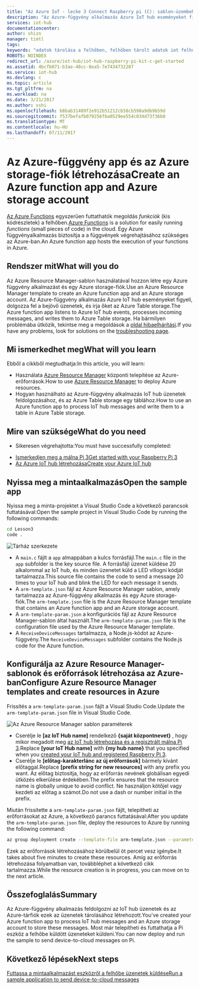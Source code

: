```yaml
---
title: "Az Azure IoT - lecke 3 Connect Raspberry pi (C): sablon-üzembehelyezés |} Microsoft Docs"
description: "Az Azure-függvény alkalmazás Azure IoT hub eseményeket figyeli, dolgozza fel a bejövő üzenetek, és írja őket az Azure Table storage."
services: iot-hub
documentationcenter: 
author: shizn
manager: timtl
tags: 
keywords: "adatok tárolása a felhőben, felhőben tárolt adatok iot felhőalapú szolgáltatás"
ROBOTS: NOINDEX
redirect_url: /azure/iot-hub/iot-hub-raspberry-pi-kit-c-get-started
ms.assetid: 4bcfb071-b3ae-48cc-8ea5-7e7434732287
ms.service: iot-hub
ms.devlang: c
ms.topic: article
ms.tgt_pltfrm: na
ms.workload: na
ms.date: 3/21/2017
ms.author: xshi
ms.openlocfilehash: b8bab31489f2e912b51212cb58cb598a9db9b59d
ms.sourcegitcommit: f537befafb079256fba0529ee554c034d73f36b0
ms.translationtype: MT
ms.contentlocale: hu-HU
ms.lasthandoff: 07/11/2017
---
```

# <a name="create-an-azure-function-app-and-azure-storage-account"></a><span data-ttu-id="38a4d-104">Az Azure-függvény app és az Azure storage-fiók létrehozása</span><span class="sxs-lookup"><span data-stu-id="38a4d-104">Create an Azure function app and Azure storage account</span></span>
<span data-ttu-id="38a4d-105">[Az Azure Functions](../../articles/azure-functions/functions-overview.md) egyszerűen futtathatók megoldás *funkciók* (kis kódrészletek) a felhőben.</span><span class="sxs-lookup"><span data-stu-id="38a4d-105">[Azure Functions](../../articles/azure-functions/functions-overview.md) is a solution for easily running *functions* (small pieces of code) in the cloud.</span></span> <span data-ttu-id="38a4d-106">Egy Azure függvényalkalmazás biztosítja a a függvények végrehajtásához szükséges az Azure-ban.</span><span class="sxs-lookup"><span data-stu-id="38a4d-106">An Azure function app hosts the execution of your functions in Azure.</span></span>

## <a name="what-will-you-do"></a><span data-ttu-id="38a4d-107">Rendszer mit</span><span class="sxs-lookup"><span data-stu-id="38a4d-107">What will you do</span></span>
<span data-ttu-id="38a4d-108">Az Azure Resource Manager-sablon használatával hozzon létre egy Azure függvény alkalmazást és egy Azure storage-fiók.</span><span class="sxs-lookup"><span data-stu-id="38a4d-108">Use an Azure Resource Manager template to create an Azure function app and an Azure storage account.</span></span> <span data-ttu-id="38a4d-109">Az Azure-függvény alkalmazás Azure IoT hub eseményeket figyeli, dolgozza fel a bejövő üzenetek, és írja őket az Azure Table storage.</span><span class="sxs-lookup"><span data-stu-id="38a4d-109">The Azure function app listens to Azure IoT hub events, processes incoming messages, and writes them to Azure Table storage.</span></span> <span data-ttu-id="38a4d-110">Ha bármilyen problémába ütközik, tekintse meg a megoldások a [oldal hibaelhárítási](iot-hub-raspberry-pi-kit-c-troubleshooting.md).</span><span class="sxs-lookup"><span data-stu-id="38a4d-110">If you have any problems, look for solutions on the [troubleshooting page](iot-hub-raspberry-pi-kit-c-troubleshooting.md).</span></span>

## <a name="what-will-you-learn"></a><span data-ttu-id="38a4d-111">Mi ismerkedhet meg</span><span class="sxs-lookup"><span data-stu-id="38a4d-111">What will you learn</span></span>
<span data-ttu-id="38a4d-112">Ebből a cikkből megtudhatja:</span><span class="sxs-lookup"><span data-stu-id="38a4d-112">In this article, you will learn:</span></span>
* <span data-ttu-id="38a4d-113">Használata [Azure Resource Manager](../../articles/azure-resource-manager/resource-group-overview.md) központi telepítése az Azure-erőforrások.</span><span class="sxs-lookup"><span data-stu-id="38a4d-113">How to use [Azure Resource Manager](../../articles/azure-resource-manager/resource-group-overview.md) to deploy Azure resources.</span></span>
* <span data-ttu-id="38a4d-114">Hogyan használható az Azure-függvény alkalmazás IoT hub üzenetek feldolgozásához, és az Azure Table storage egy táblához.</span><span class="sxs-lookup"><span data-stu-id="38a4d-114">How to use an Azure function app to process IoT hub messages and write them to a table in Azure Table storage.</span></span>

## <a name="what-do-you-need"></a><span data-ttu-id="38a4d-115">Mire van szüksége</span><span class="sxs-lookup"><span data-stu-id="38a4d-115">What do you need</span></span>
* <span data-ttu-id="38a4d-116">Sikeresen végrehajtotta:</span><span class="sxs-lookup"><span data-stu-id="38a4d-116">You must have successfully completed:</span></span>
- [<span data-ttu-id="38a4d-117">Ismerkedjen meg a málna Pi 3</span><span class="sxs-lookup"><span data-stu-id="38a4d-117">Get started with your Raspberry Pi 3</span></span>](iot-hub-raspberry-pi-kit-c-get-started.md)
- [<span data-ttu-id="38a4d-118">Az Azure IoT hub létrehozása</span><span class="sxs-lookup"><span data-stu-id="38a4d-118">Create your Azure IoT hub</span></span>](iot-hub-raspberry-pi-kit-c-get-started.md)

## <a name="open-the-sample-app"></a><span data-ttu-id="38a4d-119">Nyissa meg a mintaalkalmazás</span><span class="sxs-lookup"><span data-stu-id="38a4d-119">Open the sample app</span></span>
<span data-ttu-id="38a4d-120">Nyissa meg a minta-projektet a Visual Studio Code a következő parancsok futtatásával:</span><span class="sxs-lookup"><span data-stu-id="38a4d-120">Open the sample project in Visual Studio Code by running the following commands:</span></span>

```bash
cd Lesson3
code .
```

![Tárház szerkezete](media/iot-hub-raspberry-pi-lessons/lesson3/repo_structure_c.png)

* <span data-ttu-id="38a4d-122">A `main.c` fájlt a `app` almappában a kulcs forrásfájl.</span><span class="sxs-lookup"><span data-stu-id="38a4d-122">The `main.c` file in the `app` subfolder is the key source file.</span></span> <span data-ttu-id="38a4d-123">A forrásfájl üzenet küldése 20 alkalommal az IoT hub, és minden üzenetet küld a LED villogni kódját tartalmazza.</span><span class="sxs-lookup"><span data-stu-id="38a4d-123">This source file contains the code to send a message 20 times to your IoT hub and blink the LED for each message it sends.</span></span>
* <span data-ttu-id="38a4d-124">A `arm-template.json` fájl az Azure Resource Manager sablon, amely tartalmazza az Azure-függvény alkalmazás és egy Azure storage-fiók.</span><span class="sxs-lookup"><span data-stu-id="38a4d-124">The `arm-template.json` file is the Azure Resource Manager template that contains an Azure function app and an Azure storage account.</span></span>
* <span data-ttu-id="38a4d-125">A `arm-template-param.json` a konfigurációs fájl az Azure Resource Manager-sablon által használt.</span><span class="sxs-lookup"><span data-stu-id="38a4d-125">The `arm-template-param.json` file is the configuration file used by the Azure Resource Manager template.</span></span>
* <span data-ttu-id="38a4d-126">A `ReceiveDeviceMessages` tartalmazza, a Node.js-kódot az Azure-függvény.</span><span class="sxs-lookup"><span data-stu-id="38a4d-126">The `ReceiveDeviceMessages` subfolder contains the Node.js code for the Azure function.</span></span>

## <a name="configure-azure-resource-manager-templates-and-create-resources-in-azure"></a><span data-ttu-id="38a4d-127">Konfigurálja az Azure Resource Manager-sablonok és erőforrások létrehozása az Azure-ban</span><span class="sxs-lookup"><span data-stu-id="38a4d-127">Configure Azure Resource Manager templates and create resources in Azure</span></span>
<span data-ttu-id="38a4d-128">Frissítés a `arm-template-param.json` fájlt a Visual Studio Code.</span><span class="sxs-lookup"><span data-stu-id="38a4d-128">Update the `arm-template-param.json` file in Visual Studio Code.</span></span>

![Az Azure Resource Manager sablon paraméterek](media/iot-hub-raspberry-pi-lessons/lesson3/arm_para_c.png)

* <span data-ttu-id="38a4d-130">Cserélje le **[az IoT Hub name]** rendelkező **{saját központnevet}** , hogy mikor megadott meg [az IoT hub létrehozása és a regisztrált málna Pi 3](iot-hub-raspberry-pi-kit-c-lesson2-prepare-azure-iot-hub.md).</span><span class="sxs-lookup"><span data-stu-id="38a4d-130">Replace **[your IoT Hub name]** with **{my hub name}** that you specified when you [created your IoT hub and registered Raspberry Pi 3](iot-hub-raspberry-pi-kit-c-lesson2-prepare-azure-iot-hub.md).</span></span>
* <span data-ttu-id="38a4d-131">Cserélje le **[előtag-karakterlánc az új erőforrások]** bármely kívánt előtaggal.</span><span class="sxs-lookup"><span data-stu-id="38a4d-131">Replace **[prefix string for new resources]** with any prefix you want.</span></span> <span data-ttu-id="38a4d-132">Az előtag biztosítja, hogy az erőforrás nevének globálisan egyedi ütközés elkerülése érdekében.</span><span class="sxs-lookup"><span data-stu-id="38a4d-132">The prefix ensures that the resource name is globally unique to avoid conflict.</span></span> <span data-ttu-id="38a4d-133">Ne használjon kötőjel vagy kezdeti az előtag a számot.</span><span class="sxs-lookup"><span data-stu-id="38a4d-133">Do not use a dash or number initial in the prefix.</span></span>

<span data-ttu-id="38a4d-134">Miután frissítette a `arm-template-param.json` fájlt, telepítheti az erőforrásokat az Azure, a következő parancs futtatásával:</span><span class="sxs-lookup"><span data-stu-id="38a4d-134">After you update the `arm-template-param.json` file, deploy the resources to Azure by running the following command:</span></span>

```bash
az group deployment create --template-file arm-template.json --parameters @arm-template-param.json -g iot-sample
```

<span data-ttu-id="38a4d-135">Ezek az erőforrások létrehozásához körülbelül öt percet vesz igénybe.</span><span class="sxs-lookup"><span data-stu-id="38a4d-135">It takes about five minutes to create these resources.</span></span> <span data-ttu-id="38a4d-136">Amíg az erőforrás létrehozása folyamatban van, továbbléphet a következő cikk tartalmazza.</span><span class="sxs-lookup"><span data-stu-id="38a4d-136">While the resource creation is in progress, you can move on to the next article.</span></span>

## <a name="summary"></a><span data-ttu-id="38a4d-137">Összefoglalás</span><span class="sxs-lookup"><span data-stu-id="38a4d-137">Summary</span></span>
<span data-ttu-id="38a4d-138">Az Azure-függvény alkalmazás feldolgozni az IoT hub üzenetek és az Azure-tárfiók ezek az üzenetek tárolásához létrehozott.</span><span class="sxs-lookup"><span data-stu-id="38a4d-138">You've created your Azure function app to process IoT hub messages and an Azure storage account to store these messages.</span></span> <span data-ttu-id="38a4d-139">Most már telepítheti és futtathatja a Pi eszköz a felhőbe küldött üzeneteket küldeni.</span><span class="sxs-lookup"><span data-stu-id="38a4d-139">You can now deploy and run the sample to send device-to-cloud messages on Pi.</span></span>

## <a name="next-steps"></a><span data-ttu-id="38a4d-140">Következő lépések</span><span class="sxs-lookup"><span data-stu-id="38a4d-140">Next steps</span></span>
[<span data-ttu-id="38a4d-141">Futtassa a mintaalkalmazást eszközről a felhőbe üzenetek küldése</span><span class="sxs-lookup"><span data-stu-id="38a4d-141">Run a sample application to send device-to-cloud messages</span></span>](iot-hub-raspberry-pi-kit-c-lesson3-run-azure-blink.md)

